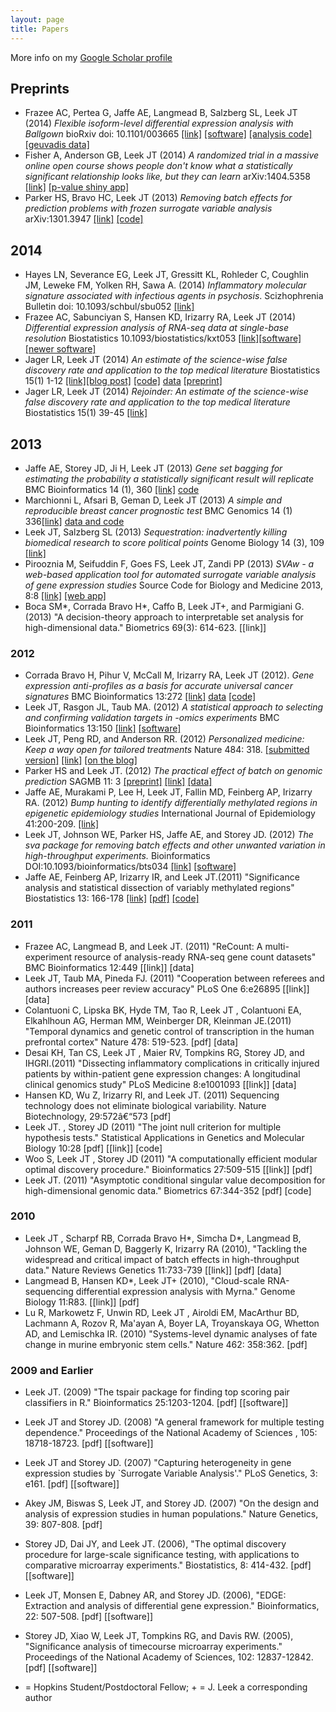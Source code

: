 ```yaml
---
layout: page
title: Papers
---
```


More info on my [Google Scholar profile](http://scholar.google.com/citations?user=HI-I6C0AAAAJ&hl=en&oi=ao)


## Preprints

* Frazee AC, Pertea G, Jaffe AE, Langmead B, Salzberg SL, Leek JT (2014) _Flexible isoform-level differential expression analysis with Ballgown_ bioRxiv doi: 10.1101/003665 [[link]](http://biorxiv.org/content/early/2014/03/30/003665) [[software]](https://github.com/alyssafrazee/ballgown) [[analysis code]](https://github.com/alyssafrazee/ballgown_code) [[geuvadis data]](https://www.dropbox.com/s/kp5th9hgkq8ckom/geuvadisbg.rda)
* Fisher A, Anderson GB, Leek JT (2014) _A randomized trial in a massive online open course shows people don't know what a statistically significant relationship looks like, but they can learn_  arXiv:1404.5358 [[link]](http://arxiv.org/abs/1404.5358) [[p-value shiny app]](http://glimmer.rstudio.com/afisher/EDA/)
* Parker HS, Bravo HC, Leek JT (2013) _Removing batch effects for prediction problems with frozen surrogate variable analysis_  arXiv:1301.3947 [[link]](http://arxiv.org/abs/1301.3947) [[code]](http://bioconductor.org/packages/release/bioc/html/sva.html)

## 2014

* Hayes LN, Severance EG, Leek JT, Gressitt KL, Rohleder C, Coughlin JM, Leweke FM, Yolken RH, Sawa A. (2014) _Inflammatory molecular signature associated with infectious agents in psychosis_. Scizhophrenia Bulletin doi: 10.1093/schbul/sbu052 [[link]](http://schizophreniabulletin.oxfordjournals.org/content/early/2014/04/16/schbul.sbu052.full)
* Frazee AC, Sabunciyan S, Hansen KD, Irizarry RA, Leek JT (2014) _Differential expression analysis of RNA-seq data at single-base resolution_ Biostatistics 10.1093/biostatistics/kxt053 [[link]](http://biostatistics.oxfordjournals.org/content/early/2014/01/06/biostatistics.kxt053.short)[[software]](https://github.com/alyssafrazee/derfinder) [[newer software]](https://github.com/lcolladotor/derfinder)
* Jager LR, Leek JT (2014) _An estimate of the science-wise false discovery rate and application to the top medical literature_ Biostatistics 15(1) 1-12 [[link]](http://biostatistics.oxfordjournals.org/content/15/1/1.short)[[blog post]](http://simplystatistics.org/2013/09/25/is-most-science-false-the-titans-weigh-in/) [[code]](https://github.com/jtleek/swfdr) [data](https://github.com/jtleek/swfdr/blob/master/pvalueData.rda) [[preprint]](http://arxiv.org/pdf/1301.3718.pdf)
* Jager LR, Leek JT (2014) _Rejoinder: An estimate of the science-wise false discovery rate and application to the top medical literature_ Biostatistics 15(1) 39-45 [[link]](http://biostatistics.oxfordjournals.org/content/15/1/39)


## 2013

* Jaffe AE, Storey JD, Ji H, Leek JT (2013) _Gene set bagging for estimating the probability a statistically significant result will replicate_ BMC Bioinformatics 14 (1), 360 [[link]](http://www.biomedcentral.com/1471-2105/14/360/) [code](https://github.com/andrewejaffe/GeneSetBagging)
* Marchionni L, Afsari B, Geman D, Leek JT (2013) _A simple and reproducible breast cancer prognostic test_ BMC Genomics 14 (1) 336[[link]](http://www.biomedcentral.com/1471-2164/14/336?utm_source=feedburner&utm_medium=feed&utm_campaign=Feed%3A+Bmc%2FGenomics%2FLatestArticles+(BMC+Genomics+-+Latest+articles)) [data and code](http://astor.som.jhmi.edu/~marchion//breastTSP.html)
* Leek JT, Salzberg SL (2013) _Sequestration: inadvertently killing biomedical research to score political points_ Genome Biology 14 (3), 109 [[link]](http://www.biomedcentral.com/content/pdf/gb-2013-14-3-109.pdf)
* Pirooznia M, Seifuddin F, Goes FS, Leek JT, Zandi PP (2013) _SVAw - a web-based application tool for automated surrogate variable analysis of gene expression studies_ Source Code for Biology and Medicine 2013, 8:8 [[link]](http://www.biomedcentral.com/content/pdf/1751-0473-8-8.pdf) [[web app]](http://psychiatry.igm.jhmi.edu/sva/)
* Boca SM*, Corrada Bravo H*, Caffo B, Leek JT+, and Parmigiani G. (2013) "A decision-theory approach to interpretable set analysis for high-dimensional data." Biometrics 69(3): 614-623. [[link]]

### 2012 

* Corrada Bravo H, Pihur V, McCall M, Irizarry RA, Leek JT (2012). _Gene expression anti-profiles as a basis for accurate universal cancer signatures_ BMC Bioinformatics 13:272 [[link]](http://www.biomedcentral.com/1471-2105/13/272) [data](http://bioconductor.org/packages/release/data/experiment/html/antiProfilesData.html) [[code]](http://bioconductor.org/packages/release/bioc/html/antiProfiles.html)
* Leek JT, Rasgon JL, Taub MA. (2012) _A statistical approach to selecting and confirming validation targets in -omics experiments_ BMC Bioinformatics 13:150 [[link]](http://www.biomedcentral.com/1471-2105/13/150) [[software]](http://biostat.jhsph.edu/~jleek/validate/)
* Leek JT, Peng RD, and Anderson RR. (2012) _Personalized medicine: Keep a way open for tailored treatments_ Nature 484: 318. [[submitted version]](https://docs.google.com/document/d/17FHbaabQGAFqlZcaoz7OJXBRLv4AZtlgiva0LLMIDNk/edit) [[link]](http://www.nature.com/nature/journal/v484/n7394/full/484318a.html) [[on the blog]](http://simplystatistics.org/2012/03/20/laws-of-nature-and-the-law-of-patents-supreme-court/)
* Parker HS and Leek JT. (2012) _The practical effect of batch on genomic prediction_ SAGMB 11: 3 [[preprint]](http://biostat.jhsph.edu/~jleek/papers/practicalbatch_sagmb.pdf) [[link]](http://www.degruyter.com/view/j/sagmb.2012.11.issue-3/1544-6115.1766/1544-6115.1766.xml) [[data]](http://biostat.jhsph.edu/~hiparker/PracticalBatch/)
* Jaffe AE, Murakami P, Lee H, Leek JT, Fallin MD, Feinberg AP, Irizarry RA. (2012) _Bump hunting to identify differentially methylated regions in epigenetic epidemiology studies_ International Journal of Epidemiology 41:200-209. [[link]](http://ije.oxfordjournals.org/content/41/1/200.short)
* Leek JT, Johnson WE, Parker HS, Jaffe AE, and Storey JD. (2012) _The sva package for removing batch effects and other unwanted variation in high-throughput experiments._ Bioinformatics DOI:10.1093/bioinformatics/bts034 [[link]](http://bioinformatics.oxfordjournals.org/content/28/6/882.long) [[software]](http://bioconductor.org/packages/release/bioc/html/sva.html)
* Jaffe AE, Feinberg AP, Irizarry IR, and Leek JT.(2011) "Significance analysis and statistical dissection of variably methylated regions" Biostatistics 13: 166-178 [[link]]() [[pdf]]() [[code]]()

### 2011 

* Frazee AC, Langmead B, and Leek JT. (2011) "ReCount: A multi-experiment resource of analysis-ready RNA-seq gene count datasets" BMC Bioinformatics 12:449 [[link]] [data]
* Leek JT, Taub MA, Pineda FJ. (2011) "Cooperation between referees and authors increases peer review accuracy" PLoS One 6:e26895 [[link]] [data]
* Colantuoni C, Lipska BK, Hyde TM, Tao R, Leek JT , Colantuoni EA, Elkahlhoun AG, Herman MM, Weinberger DR, Kleinman JE.(2011) "Temporal dynamics and genetic control of transcription in the human prefrontal cortex" Nature 478: 519-523. [pdf] [data]
* Desai KH, Tan CS, Leek JT , Maier RV, Tompkins RG, Storey JD, and IHGRI.(2011) "Dissecting inflammatory complications in critically injured patients by within-patient gene expression changes: A longitudinal clinical genomics study" PLoS Medicine 8:e1001093 [[link]] [data]
* Hansen KD, Wu Z, Irizarry RI, and Leek JT. (2011) Sequencing technology does not eliminate biological variability. Nature Biotechnology, 29:572â€“573 [pdf]
* Leek JT. , Storey JD (2011) "The joint null criterion for multiple hypothesis tests." Statistical Applications in Genetics and Molecular Biology 10:28 [pdf] [[link]] [code]
* Woo S, Leek JT , Storey JD (2011) "A computationally efficient modular optimal discovery procedure." Bioinformatics 27:509-515 [[link]] [pdf]
* Leek JT. (2011) "Asymptotic conditional singular value decomposition for high-dimensional genomic data." Biometrics 67:344-352 [pdf] [code]

### 2010 

* Leek JT , Scharpf RB, Corrada Bravo H*, Simcha D*, Langmead B, Johnson WE, Geman D, Baggerly K, Irizarry RA (2010), "Tackling the widespread and critical impact of batch effects in high-throughput data." Nature Reviews Genetics 11:733-739 [[link]] [pdf] [data]
* Langmead B, Hansen KD*, Leek JT+ (2010), "Cloud-scale RNA-sequencing differential expression analysis with Myrna." Genome Biology 11:R83. [[link]] [pdf]
* Lu R, Markowetz F, Unwin RD, Leek JT , Airoldi EM, MacArthur BD, Lachmann A, Rozov R, Ma'ayan A, Boyer LA, Troyanskaya OG, Whetton AD, and Lemischka IR. (2010) "Systems-level dynamic analyses of fate change in murine embryonic stem cells." Nature 462: 358:362. [pdf]

### 2009 and Earlier 

* Leek JT. (2009) "The tspair package for finding top scoring pair classifiers in R." Bioinformatics 25:1203-1204. [pdf] [[software]]
* Leek JT and Storey JD. (2008) "A general framework for multiple testing dependence." Proceedings of the National Academy of Sciences , 105: 18718-18723. [pdf] [[software]]
* Leek JT and Storey JD. (2007) "Capturing heterogeneity in gene expression studies by `Surrogate Variable Analysis'." PLoS Genetics, 3: e161. [pdf] [[software]]
* Akey JM, Biswas S, Leek JT, and Storey JD. (2007) "On the design and analysis of expression studies in human populations." Nature Genetics, 39: 807-808. [pdf]
* Storey JD, Dai JY, and Leek JT. (2006), "The optimal discovery procedure for large-scale significance testing, with applications to comparative microarray experiments." Biostatistics, 8: 414-432. [pdf] [[software]]
* Leek JT, Monsen E, Dabney AR, and Storey JD. (2006), "EDGE: Extraction and analysis of differential gene expression." Bioinformatics, 22: 507-508. [pdf] [[software]] 
* Storey JD, Xiao W, Leek JT, Tompkins RG, and Davis RW. (2005), "Significance analysis of timecourse microarray experiments." Proceedings of the National Academy of Sciences, 102: 12837-12842. [pdf] [[software]]

* = Hopkins Student/Postdoctoral Fellow; + = J. Leek a corresponding author
